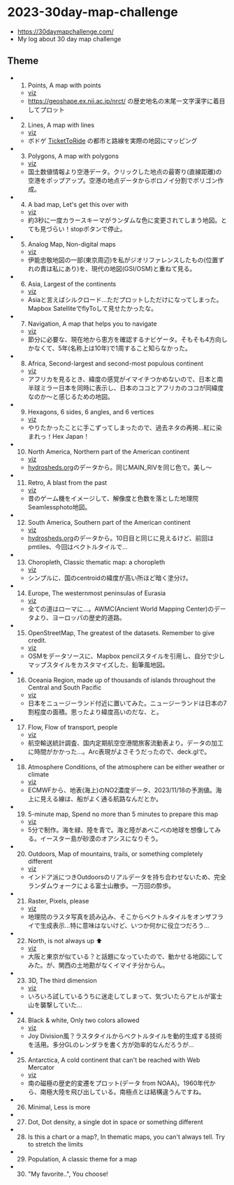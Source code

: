 # 2023-30day-map-challenge

* <https://30daymapchallenge.com/>
* My log about 30 day map challenge

## Theme

- 1. Points, A map with points
  - [viz](https://tvizninja.github.io/2023-30day-map-challenge/01-points/viz/)
  - <https://geoshape.ex.nii.ac.jp/nrct/> の歴史地名の末尾一文字漢字に着目してプロット
- 2. Lines, A map with lines
  - [viz](https://tvizninja.github.io/2023-30day-map-challenge/02-lines/viz/)
  - ボドゲ [TicketToRide](https://boardgamegeek.com/boardgame/9209/ticket-ride) の都市と路線を実際の地図にマッピング
- 3. Polygons, A map with polygons
  - [viz](https://tvizninja.github.io/2023-30day-map-challenge/03-polygons/viz/)
  - 国土数値情報より空港データ。クリックした地点の最寄り(直線距離)の空港をポップアップ。空港の地点データからボロノイ分割でポリゴン作成。
- 4. A bad map, Let's get this over with
  - [viz](https://tvizninja.github.io/2023-30day-map-challenge/04-badmap/viz/)
  - 約3秒に一度カラースキーマがランダムな色に変更されてしまう地図。とても見づらい！stopボタンで停止。
- 5. Analog Map, Non-digital maps
  - [viz](https://tvizninja.github.io/2023-30day-map-challenge/05-analog/viz/)
  - 伊能忠敬地図の一部(東京周辺)を私がジオリファレンスしたもの(位置ずれの責は私にあり)を、現代の地図(GSI/OSM)と重ねて見る。
- 6. Asia, Largest of the continents
  - [viz](https://tvizninja.github.io/2023-30day-map-challenge/06-asia/viz/)
  - Asiaと言えばシルクロード…ただプロットしただけになってしまった。Mapbox SatelliteでflyToして見せたかったな。
- 7. Navigation, A map that helps you to navigate
  - [viz](https://tvizninja.github.io/2023-30day-map-challenge/07-navigation/viz/)
  - 節分に必要な、現在地から恵方を確認するナビゲータ。そもそも4方向しかなくて、5年(名称上は10年)で1周すること知らなかった。
- 8. Africa, Second-largest and second-most populous continent
  - [viz](https://tvizninja.github.io/2023-30day-map-challenge/08-africa/viz/)
  - アフリカを見るとき、緯度の感覚がイマイチつかめないので、日本と南半球ミラー日本を同時に表示し、日本のココとアフリカのココが同緯度なのか～と感じるための地図。
- 9. Hexagons, 6 sides, 6 angles, and 6 vertices
  - [viz](https://tvizninja.github.io/2023-30day-map-challenge/09-hexagon/viz/hex-japan.svg)
  - やりたかったことに手こずってしまったので、過去ネタの再掲…紅に染まれっ！Hex Japan！
- 10. North America, Northern part of the American continent
  - [viz](https://tvizninja.github.io/2023-30day-map-challenge/10-northamerica/viz/)
  - [hydrosheds.org](https://www.hydrosheds.org/products/hydrorivers)のデータから。同じMAIN_RIVを同じ色で。美し～
- 11. Retro, A blast from the past
  - [viz](https://tvizninja.github.io/2023-30day-map-challenge/11-retro/viz/)
  - 昔のゲーム機をイメージして、解像度と色数を落とした地理院Seamlessphoto地図。
- 12. South America, Southern part of the American continent
  - [viz](https://tvizninja.github.io/2023-30day-map-challenge/12-southamerica/viz/)
  - [hydrosheds.org](https://www.hydrosheds.org/products/hydrorivers)のデータから。10日目と同じに見えるけど、前回はpmtiles、今回はベクトルタイルで…
- 13. Choropleth, Classic thematic map: a choropleth
  - [viz](https://tvizninja.github.io/2023-30day-map-challenge/13-choropleth/viz/)
  - シンプルに、国のcentroidの緯度が高い所ほど暗く塗分け。
- 14. Europe, The westernmost peninsulas of Eurasia
  - [viz](https://tvizninja.github.io/2023-30day-map-challenge/14-europe/viz/)
  - 全ての道はローマに…。AWMC(Ancient World Mapping Center)のデータより、ヨーロッパの歴史的道路。
- 15. OpenStreetMap, The greatest of the datasets. Remember to give credit.
  - [viz](https://tvizninja.github.io/2023-30day-map-challenge/15-osm/viz/)
  - OSMをデータソースに、Mapbox pencilスタイルを引用し、自分で少しマップスタイルをカスタマイズした、鉛筆風地図。
- 16. Oceania Region, made up of thousands of islands throughout the Central and South Pacific
  - [viz](https://tvizninja.github.io/2023-30day-map-challenge/16-oceania/viz/)
  - 日本をニュージーランド付近に置いてみた。ニュージーランドは日本の7割程度の面積。思ったより緯度高いのだな、と。
- 17. Flow, Flow of transport, people
  - [viz](https://tvizninja.github.io/2023-30day-map-challenge/17-flow/viz/)
  - 航空輸送統計調査、国内定期航空空港間旅客流動表より。データの加工に時間がかかった…。Arc表現がよさそうだったので、deck.glで。
- 18. Atmosphere Conditions, of the atmosphere can be either weather or climate
  - [viz](https://tvizninja.github.io/2023-30day-map-challenge/18-atmosphere/viz/)
  - ECMWFから、地表(海上)のNO2濃度データ、2023/11/18の予測値。海上に見える線は、船がよく通る航路なんだとか。
- 19. 5-minute map, Spend no more than 5 minutes to prepare this map
  - [viz](https://tvizninja.github.io/2023-30day-map-challenge/19-5min/viz/)
  - 5分で制作。海を緑、陸を青で。海と陸があべこべの地球を想像してみる。イースター島が砂漠のオアシスになりそう。
- 20. Outdoors, Map of mountains, trails, or something completely different
  - [viz](https://tvizninja.github.io/2023-30day-map-challenge/20-outdoors/viz/)
  - インドア派につきOutdoorsのリアルデータを持ち合わせないため、完全ランダムウォークによる富士山散歩。一万回の酔歩。
- 21. Raster, Pixels, please
  - [viz](https://tvizninja.github.io/2023-30day-map-challenge/21-raster/viz/)
  - 地理院のラスタ写真を読み込み、そこからベクトルタイルをオンザフライで生成表示…特に意味はないけど、いつか何かに役立つだろう…
- 22. North, is not always up ⬆️
  - [viz](https://tvizninja.github.io/2023-30day-map-challenge/22-north/viz/)
  - 大阪と東京が似ている？と話題になっていたので、動かせる地図にしてみた。が、関西の土地勘がなくイマイチ分からん。
- 23. 3D, The third dimension
  - [viz](https://tvizninja.github.io/2023-30day-map-challenge/23-3d/viz/)
  - いろいろ試しているうちに迷走してしまって、気づいたらアヒルが富士山を襲撃していた…
- 24. Black & white, Only two colors allowed
  - [viz](https://tvizninja.github.io/2023-30day-map-challenge/24-blackwhite/viz/)
  - Joy Division風？ラスタタイルからベクトルタイルを動的生成する技術を活用。多分GLのレンダラを書く方が効率的なんだろうが…
- 25. Antarctica, A cold continent that can't be reached with Web Mercator
  - [viz](https://tvizninja.github.io/2023-30day-map-challenge/25-antarctica/viz/)
  - 南の磁極の歴史的変遷をプロット(データ from NOAA)。1960年代から、南極大陸を飛び出している。南極点とは結構違うんですね。
- 26. Minimal, Less is more
- 27. Dot, Dot density, a single dot in space or something different
- 28. Is this a chart or a map?, In thematic maps, you can't always tell. Try to stretch the limits
- 29. Population, A classic theme for a map
- 30. "My favorite..", You choose!
